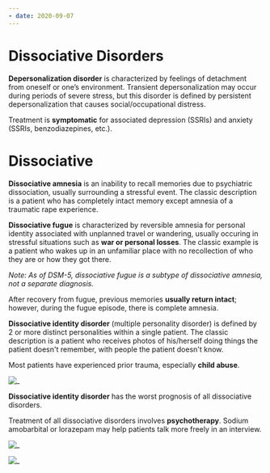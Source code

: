 ```yaml
---
- date: 2020-09-07
---
```


# Dissociative Disorders

<!-- depersonalization treatment.. -->

**Depersonalization disorder** is characterized by feelings of detachment from oneself or one’s environment. Transient depersonalization may occur during periods of severe stress, but this disorder is defined by persistent depersonalization that causes social/occupational distress.

Treatment is **symptomatic** for associated depression (SSRIs) and anxiety (SSRIs, benzodiazepines, etc.).

# Dissociative

<!-- dissociative amnesia vs fugue vs dissociative identity disorder. Treatment.. -->

**Dissociative amnesia** is an inability to recall memories due to psychiatric dissociation, usually surrounding a stressful event. The classic description is a patient who has completely intact memory except amnesia of a traumatic rape experience.

**Dissociative fugue** is characterized by reversible amnesia for personal identity associated with unplanned travel or wandering, usually occuring in stressful situations such as **war or personal losses**. The classic example is a patient who wakes up in an unfamiliar place with no recollection of who they are or how they got there.

_Note: As of DSM-5, dissociative fugue is a subtype of dissociative amnesia, not a separate diagnosis._

After recovery from fugue, previous memories **usually return intact**; however, during the fugue episode, there is complete amnesia.

**Dissociative identity disorder** (multiple personality disorder) is defined by 2 or more distinct personalities within a single patient. The classic description is a patient who receives photos of his/herself doing things the patient doesn't remember, with people the patient doesn't know.

Most patients have experienced prior trauma, especially **child abuse**.

![_](https://i.imgur.com/OjIQs2r.png)

**Dissociative identity disorder** has the worst prognosis of all dissociative disorders.

Treatment of all dissociative disorders involves **psychotherapy**. Sodium amobarbital or lorazepam may help patients talk more freely in an interview.

<!-- dissociative amnesia vs medication induced, brain injury, Alzheimer, alcohol, malingering.. -->

![_](https://i.imgur.com/caqkO7R.png)

<!-- dissociative identity disorder vs hallucinations.. -->

![_](https://i.imgur.com/ODgpzMP.png)

